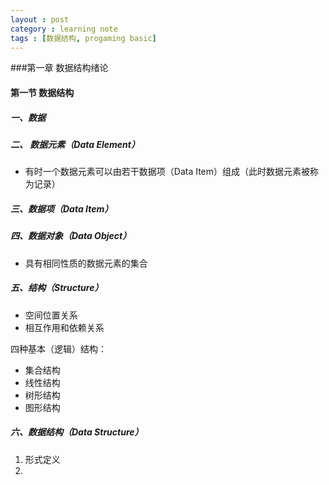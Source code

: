 ```yaml
---
layout : post
category : learning note
tags : [数据结构, progaming basic] 
---
```

###第一章 数据结构绪论 

#### 第一节 数据结构  

#####  一、数据 

#####  二、 数据元素（Data Element）

* 有时一个数据元素可以由若干数据项（Data Item）组成（此时数据元素被称为记录）

#####  三、数据项（Data Item）

#####  四、数据对象（Data Object）

* 具有相同性质的数据元素的集合 

#####  五、结构（Structure）
* 空间位置关系  
* 相互作用和依赖关系   

四种基本（逻辑）结构：
*  集合结构  
*  线性结构  
*  树形结构  
*  图形结构  

##### 六、数据结构（Data Structure）

1.  形式定义
2. 
 
 
